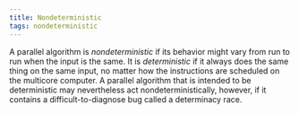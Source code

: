 ```yaml
---
title: Nondeterministic
tags: nondeterministic
---
```


A parallel algorithm is *nondeterministic* if its behavior might vary from run to run when the input is the same.
It is *deterministic* if it always does the same thing on the same
input, no matter how the instructions are scheduled on the multicore computer.
A parallel algorithm that is intended to be deterministic may nevertheless
act nondeterministically, however, if it contains a difficult-to-diagnose bug called a
determinacy race.